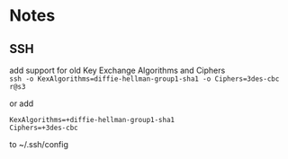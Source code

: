 # Notes


## SSH
add support for old Key Exchange Algorithms and Ciphers  
`ssh -o KexAlgorithms=diffie-hellman-group1-sha1 -o Ciphers=3des-cbc r@s3`

or add
```
KexAlgorithms=+diffie-hellman-group1-sha1
Ciphers=+3des-cbc
```
to ~/.ssh/config
